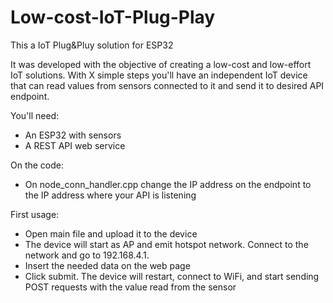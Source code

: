 # Low-cost-IoT-Plug-Play

This a IoT Plug&Pluy solution for ESP32

It was developed with the objective of creating a low-cost and low-effort IoT solutions.
With X simple steps  you'll have an independent IoT device that can read values from sensors connected to it and send it to desired API endpoint.

You'll need:

 - An ESP32 with sensors
 - A REST API web service
 
On the code:

 - On node_conn_handler.cpp change the IP address on the endpoint to the IP address where your API is listening

First usage:
  
  - Open main file and upload it to the device
  - The device will start as AP and emit hotspot network. Connect to the network and go to 192.168.4.1.
  - Insert the needed data on the web page
  - Click submit. The device will restart, connect to WiFi, and start sending POST requests with the value read from the sensor
  
